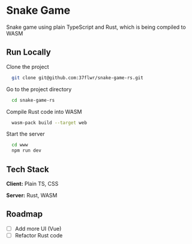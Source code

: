 # Snake Game

Snake game using plain TypeScript and Rust, which is being compiled to WASM

## Run Locally

Clone the project

```bash
  git clone git@github.com:37flwr/snake-game-rs.git
```

Go to the project directory

```bash
  cd snake-game-rs
```

Compile Rust code into WASM

```bash
  wasm-pack build --target web
```

Start the server

```bash
  cd www
  npm run dev
```

## Tech Stack

**Client:** Plain TS, CSS

**Server:** Rust, WASM

## Roadmap

- [ ] Add more UI (Vue)
- [ ] Refactor Rust code
